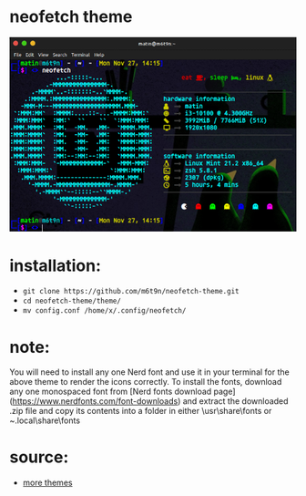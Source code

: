 # neofetch theme
  
  ![theme_preview](https://github.com/m6t9n/neofetch-theme/blob/main/theme/theme_preview.png)
  
# installation:

 - `git clone https://github.com/m6t9n/neofetch-theme.git`
 - `cd neofetch-theme/theme/`
 - `mv config.conf /home/x/.config/neofetch/`

# note:
You will need to install any one Nerd font and use it in your terminal for the above theme to render the icons correctly. To install the fonts, download any one monospaced font from [Nerd fonts download page] (https://www.nerdfonts.com/font-downloads)
and extract the downloaded .zip file and copy its contents into a folder in either \usr\share\fonts or ~\.local\share\fonts

# source:
 - [more themes](https://github.com/Chick2D/neofetch-theme)
